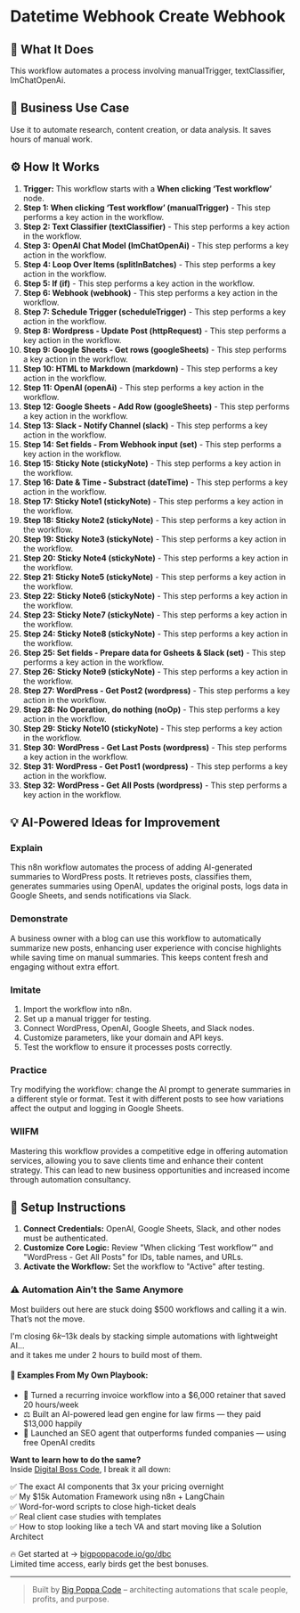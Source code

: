 # Datetime Webhook Create Webhook

## 🚀 What It Does
This workflow automates a process involving manualTrigger, textClassifier, lmChatOpenAi.

## 💼 Business Use Case
Use it to automate research, content creation, or data analysis. It saves hours of manual work.

## ⚙️ How It Works
1.  **Trigger:** This workflow starts with a **When clicking ‘Test workflow’** node.
2. **Step 1: When clicking ‘Test workflow’ (manualTrigger)** - This step performs a key action in the workflow.
3. **Step 2: Text Classifier (textClassifier)** - This step performs a key action in the workflow.
4. **Step 3: OpenAI Chat Model (lmChatOpenAi)** - This step performs a key action in the workflow.
5. **Step 4: Loop Over Items (splitInBatches)** - This step performs a key action in the workflow.
6. **Step 5: If (if)** - This step performs a key action in the workflow.
7. **Step 6: Webhook (webhook)** - This step performs a key action in the workflow.
8. **Step 7: Schedule Trigger (scheduleTrigger)** - This step performs a key action in the workflow.
9. **Step 8: Wordpress - Update Post (httpRequest)** - This step performs a key action in the workflow.
10. **Step 9: Google Sheets - Get rows (googleSheets)** - This step performs a key action in the workflow.
11. **Step 10: HTML to Markdown (markdown)** - This step performs a key action in the workflow.
12. **Step 11: OpenAI (openAi)** - This step performs a key action in the workflow.
13. **Step 12: Google Sheets - Add Row (googleSheets)** - This step performs a key action in the workflow.
14. **Step 13: Slack - Notify Channel (slack)** - This step performs a key action in the workflow.
15. **Step 14: Set fields - From Webhook input (set)** - This step performs a key action in the workflow.
16. **Step 15: Sticky Note (stickyNote)** - This step performs a key action in the workflow.
17. **Step 16: Date & Time - Substract (dateTime)** - This step performs a key action in the workflow.
18. **Step 17: Sticky Note1 (stickyNote)** - This step performs a key action in the workflow.
19. **Step 18: Sticky Note2 (stickyNote)** - This step performs a key action in the workflow.
20. **Step 19: Sticky Note3 (stickyNote)** - This step performs a key action in the workflow.
21. **Step 20: Sticky Note4 (stickyNote)** - This step performs a key action in the workflow.
22. **Step 21: Sticky Note5 (stickyNote)** - This step performs a key action in the workflow.
23. **Step 22: Sticky Note6 (stickyNote)** - This step performs a key action in the workflow.
24. **Step 23: Sticky Note7 (stickyNote)** - This step performs a key action in the workflow.
25. **Step 24: Sticky Note8 (stickyNote)** - This step performs a key action in the workflow.
26. **Step 25: Set fields - Prepare data for Gsheets & Slack (set)** - This step performs a key action in the workflow.
27. **Step 26: Sticky Note9 (stickyNote)** - This step performs a key action in the workflow.
28. **Step 27: WordPress - Get Post2 (wordpress)** - This step performs a key action in the workflow.
29. **Step 28: No Operation, do nothing (noOp)** - This step performs a key action in the workflow.
30. **Step 29: Sticky Note10 (stickyNote)** - This step performs a key action in the workflow.
31. **Step 30: WordPress - Get Last Posts (wordpress)** - This step performs a key action in the workflow.
32. **Step 31: WordPress - Get Post1 (wordpress)** - This step performs a key action in the workflow.
33. **Step 32: WordPress - Get All Posts (wordpress)** - This step performs a key action in the workflow.

## 💡 AI-Powered Ideas for Improvement
### Explain
This n8n workflow automates the process of adding AI-generated summaries to WordPress posts. It retrieves posts, classifies them, generates summaries using OpenAI, updates the original posts, logs data in Google Sheets, and sends notifications via Slack.

### Demonstrate
A business owner with a blog can use this workflow to automatically summarize new posts, enhancing user experience with concise highlights while saving time on manual summaries. This keeps content fresh and engaging without extra effort.

### Imitate
1. Import the workflow into n8n.
2. Set up a manual trigger for testing.
3. Connect WordPress, OpenAI, Google Sheets, and Slack nodes.
4. Customize parameters, like your domain and API keys.
5. Test the workflow to ensure it processes posts correctly.

### Practice
Try modifying the workflow: change the AI prompt to generate summaries in a different style or format. Test it with different posts to see how variations affect the output and logging in Google Sheets.

### WIIFM
Mastering this workflow provides a competitive edge in offering automation services, allowing you to save clients time and enhance their content strategy. This can lead to new business opportunities and increased income through automation consultancy.

## 🔧 Setup Instructions
1. **Connect Credentials:** OpenAI, Google Sheets, Slack, and other nodes must be authenticated.
2. **Customize Core Logic:** Review "When clicking ‘Test workflow’" and "WordPress - Get All Posts" for IDs, table names, and URLs.
3. **Activate the Workflow:** Set the workflow to "Active" after testing.

### ⚠️ Automation Ain’t the Same Anymore

Most builders out here are stuck doing $500 workflows and calling it a win.  
That’s not the move.  

I'm closing $6k–$13k deals by stacking simple automations with lightweight AI...  
and it takes me under 2 hours to build most of them.

#### 🧠 Examples From My Own Playbook:
- 🔁 Turned a recurring invoice workflow into a $6,000 retainer that saved 20 hours/week  
- ⚖️ Built an AI-powered lead gen engine for law firms — they paid $13,000 happily  
- 🚀 Launched an SEO agent that outperforms funded companies — using free OpenAI credits  

**Want to learn how to do the same?**  
Inside [Digital Boss Code](https://bigpoppacode.io/go/dbc), I break it all down:

✅ The exact AI components that 3x your pricing overnight  
✅ My $15k Automation Framework using n8n + LangChain  
✅ Word-for-word scripts to close high-ticket deals  
✅ Real client case studies with templates  
✅ How to stop looking like a tech VA and start moving like a Solution Architect  

🔥 Get started at → [bigpoppacode.io/go/dbc](https://bigpoppacode.io/go/dbc)  
Limited time access, early birds get the best bonuses.

---
> Built by [Big Poppa Code](https://bigpoppacode.io) – architecting automations that scale people, profits, and purpose.
